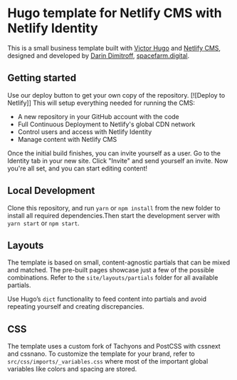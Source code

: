 
# Hugo template for Netlify CMS with Netlify Identity

This is a small business template built with [Victor
Hugo](https://github.com/netlify/victor-hugo) and [Netlify
CMS](https://github.com/netlify/netlify-cms), designed and developed
by [Darin Dimitroff](http://www.darindimitroff.com/),
[spacefarm.digital](https://www.spacefarm.digital).

## Getting started

Use our deploy button to get your own copy of the repository.
[![Deploy to Netlify]] 
This will setup everything needed for running the CMS:

* A new repository in your GitHub account with the code
* Full Continuous Deployment to Netlify's global CDN network
* Control users and access with Netlify Identity
* Manage content with Netlify CMS

Once the initial build finishes, you can invite yourself as a user.
Go to the Identity tab in your new site. Click "Invite" and send
yourself an invite. Now you're all set, and you can start editing
content!

## Local Development

Clone this repository, and run `yarn` or `npm install` from the new
folder to install all required dependencies.Then start the
development server with `yarn start` or `npm start`.

## Layouts

The template is based on small, content-agnostic partials that can
be mixed and matched. The pre-built pages showcase just a few of the
possible combinations. Refer to the `site/layouts/partials` folder
for all available partials.

Use Hugo’s `dict` functionality to feed content into partials and
avoid repeating yourself and creating discrepancies.

## CSS

The template uses a custom fork of Tachyons and PostCSS with cssnext
and cssnano.
 To customize the template for your brand, refer to
 `src/css/imports/_variables.css` where most of the important global
 variables like colors and spacing are stored.
